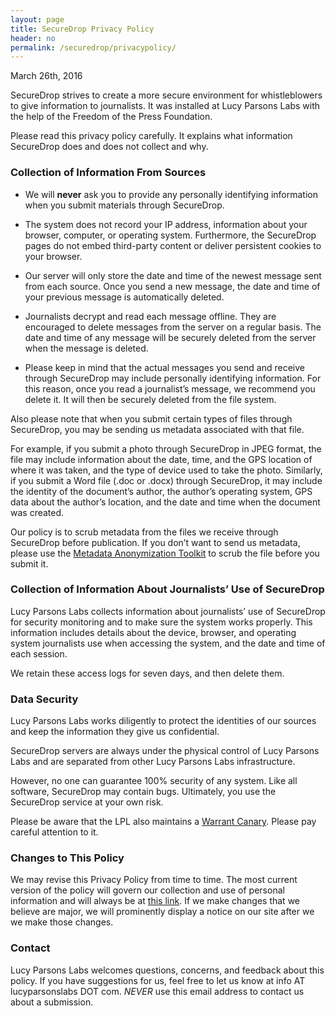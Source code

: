 ```yaml
---
layout: page
title: SecureDrop Privacy Policy
header: no
permalink: /securedrop/privacypolicy/
---
```


March 26th, 2016

SecureDrop strives to create a more secure environment for whistleblowers to give information to journalists. It was installed at Lucy Parsons Labs with the help of the Freedom of the Press Foundation.

Please read this privacy policy carefully. It explains what information SecureDrop does and does not collect and why.

### Collection of Information From Sources

* We will **never** ask you to provide any personally identifying information when you submit materials through SecureDrop.

* The system does not record your IP address, information about your browser, computer, or operating system. Furthermore, the SecureDrop pages do not embed third-party content or deliver persistent cookies to your browser.

* Our server will only store the date and time of the newest message sent from each source. Once you send a new message, the date and time of your previous message is automatically deleted.

* Journalists decrypt and read each message offline. They are encouraged to delete messages from the server on a regular basis. The date and time of any message will be securely deleted from the server when the message is deleted.

* Please keep in mind that the actual messages you send and receive through SecureDrop may include personally identifying information. For this reason, once you read a journalist’s message, we recommend you delete it. It will then be securely deleted from the file system.

Also please note that when you submit certain types of files through SecureDrop, you may be sending us metadata associated with that file.

For example, if you submit a photo through SecureDrop in JPEG format, the file may include information about the date, time, and the GPS location of where it was taken, and the type of device used to take the photo. Similarly, if you submit a Word file (.doc or .docx) through SecureDrop, it may include the identity of the document’s author, the author’s operating system, GPS data about the author’s location, and the date and time when the document was created.

Our policy is to scrub metadata from the files we receive through SecureDrop before publication. If you don’t want to send us metadata, please use the [Metadata Anonymization Toolkit](https://mat.boum.org/) to scrub the file before you submit it.


### Collection of Information About Journalists’ Use of SecureDrop

Lucy Parsons Labs collects information about journalists’ use of SecureDrop for security monitoring and to make sure the system works properly. This information includes details about the device, browser, and operating system journalists use when accessing the system, and the date and time of each session.

We retain these access logs for seven days, and then delete them.

### Data Security

Lucy Parsons Labs works diligently to protect the identities of our sources and keep the information they give us confidential.

SecureDrop servers are always under the physical control of Lucy Parsons Labs and are separated from other Lucy Parsons Labs infrastructure.

However, no one can guarantee 100% security of any system. Like all software, SecureDrop may contain bugs. Ultimately, you use the SecureDrop service at your own risk.

Please be aware that the LPL also maintains a [Warrant Canary](/about/canary/). Please pay careful attention to it.

### Changes to This Policy

We may revise this Privacy Policy from time to time. The most current version of the policy will govern our collection and use of personal information and will always be at [this link](/securedrop/privacypolicy). If we make changes that we believe are major, we will prominently display a notice on our site after we we make those changes.

### Contact

Lucy Parsons Labs welcomes questions, concerns, and feedback about this policy. If you have suggestions for us, feel free to let us know at info AT lucyparsonslabs DOT com. *NEVER* use this email address to contact us about a submission.
